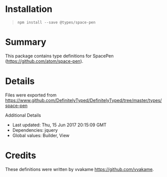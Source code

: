 # Installation
> `npm install --save @types/space-pen`

# Summary
This package contains type definitions for SpacePen (https://github.com/atom/space-pen).

# Details
Files were exported from https://www.github.com/DefinitelyTyped/DefinitelyTyped/tree/master/types/space-pen

Additional Details
 * Last updated: Thu, 15 Jun 2017 20:15:09 GMT
 * Dependencies: jquery
 * Global values: Builder, View

# Credits
These definitions were written by vvakame <https://github.com/vvakame>.
